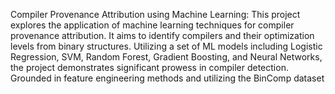 Compiler Provenance Attribution using Machine Learning: This project explores the application of machine learning techniques for compiler provenance attribution. It aims to identify compilers and their optimization levels from binary structures. Utilizing a set of ML models including Logistic Regression, SVM, Random Forest, Gradient Boosting, and Neural Networks, the project demonstrates significant prowess in compiler detection. Grounded in feature engineering methods and utilizing the BinComp dataset
